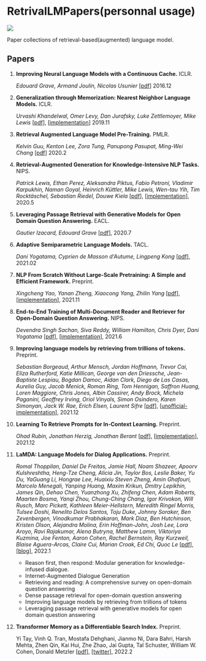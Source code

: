 # RetrivalLMPapers(personnal usage)

![](https://img.shields.io/github/last-commit/Timothyxxx/RetrivalLMPapers?color=green)

Paper collections of retrieval-based(augmented) language model.

## Papers

1. **Improving Neural Language Models with a Continuous Cache.** ICLR.

   *Edouard Grave, Armand Joulin, Nicolas Usunier*  [[pdf](https://arxiv.org/abs/1612.04426)] 2016.12

2. **Generalization through Memorization: Nearest Neighbor Language Models.** ICLR.
   
   *Urvashi Khandelwal, Omer Levy, Dan Jurafsky, Luke Zettlemoyer, Mike Lewis*  [[pdf](https://arxiv.org/abs/1911.00172)], [[implementation](https://github.com/urvashik/knnlm2019.11)] 2019.11

3. **Retrieval Augmented Language Model Pre-Training.** PMLR.
   
   *Kelvin Guu, Kenton Lee, Zora Tung, Panupong Pasupat, Ming-Wei Chang*  [[pdf](https://arxiv.org/abs/2002.08909)] 2020.2

4. **Retrieval-Augmented Generation for Knowledge-Intensive NLP Tasks.** NIPS.
   
   *Patrick Lewis, Ethan Perez, Aleksandra Piktus, Fabio Petroni, Vladimir Karpukhin, Naman Goyal, Heinrich Küttler, Mike Lewis, Wen-tau Yih, Tim Rocktäschel, Sebastian Riedel, Douwe Kiela*  [[pdf](https://arxiv.org/abs/2005.11401)], [[implementation](https://github.com/huggingface/transformers/blob/master/examples/rag/)], 2020.5

5. **Leveraging Passage Retrieval with Generative Models for Open Domain Question Answering.** EACL.
   
   *Gautier Izacard, Edouard Grave*  [[pdf](https://arxiv.org/abs/2007.01282)], 2020.7

6. **Adaptive Semiparametric Language Models.** TACL.
   
   *Dani Yogatama, Cyprien de Masson d'Autume, Lingpeng Kong*  [[pdf](https://arxiv.org/abs/2102.02557)], 2021.02

7. **NLP From Scratch Without Large-Scale Pretraining: A Simple and Efficient Framework.** Preprint.
   
   *Xingcheng Yao, Yanan Zheng, Xiaocong Yang, Zhilin Yang*  [[pdf](https://arxiv.org/abs/2111.04130)], [[implementation](https://github.com/yaoxingcheng/TLM)], 2021.11

8. **End-to-End Training of Multi-Document Reader and Retriever for Open-Domain Question Answering.** NIPS.
   
   *Devendra Singh Sachan, Siva Reddy, William Hamilton, Chris Dyer, Dani Yogatama*  [[pdf](https://arxiv.org/abs/2106.05346)], [[implementation](https://github.com/DevSinghSachan/emdr2)], 2021.6

9. **Improving language models by retrieving from trillions of tokens.** Preprint.
   
   *Sebastian Borgeaud, Arthur Mensch, Jordan Hoffmann, Trevor Cai, Eliza Rutherford, Katie Millican, George van den Driessche, Jean-Baptiste Lespiau, Bogdan Damoc, Aidan Clark, Diego de Las Casas, Aurelia Guy, Jacob Menick, Roman Ring, Tom Hennigan, Saffron Huang, Loren Maggiore, Chris Jones, Albin Cassirer, Andy Brock, Michela Paganini, Geoffrey Irving, Oriol Vinyals, Simon Osindero, Karen Simonyan, Jack W. Rae, Erich Elsen, Laurent Sifre*  [[pdf](https://arxiv.org/abs/2112.04426)], [[unofficial-implementation](https://github.com/lucidrains/RETRO-pytorch)], 2021.12

10. **Learning To Retrieve Prompts for In-Context Learning.** Preprint.

    *Ohad Rubin, Jonathan Herzig, Jonathan Berant*  [[pdf](https://arxiv.org/abs/2112.08633)], [[implementation](https://github.com/OhadRubin/EPR)], 2021.12

11. **LaMDA: Language Models for Dialog Applications.** Preprint.

    *Romal Thoppilan, Daniel De Freitas, Jamie Hall, Noam Shazeer, Apoorv Kulshreshtha, Heng-Tze Cheng, Alicia Jin, Taylor Bos, Leslie Baker, Yu Du, YaGuang Li, Hongrae Lee, Huaixiu Steven Zheng, Amin Ghafouri, Marcelo Menegali, Yanping Huang, Maxim Krikun, Dmitry Lepikhin, James Qin, Dehao Chen, Yuanzhong Xu, Zhifeng Chen, Adam Roberts, Maarten Bosma, Yanqi Zhou, Chung-Ching Chang, Igor Krivokon, Will Rusch, Marc Pickett, Kathleen Meier-Hellstern, Meredith Ringel Morris, Tulsee Doshi, Renelito Delos Santos, Toju Duke, Johnny Soraker, Ben Zevenbergen, Vinodkumar Prabhakaran, Mark Diaz, Ben Hutchinson, Kristen Olson, Alejandra Molina, Erin Hoffman-John, Josh Lee, Lora Aroyo, Ravi Rajakumar, Alena Butryna, Matthew Lamm, Viktoriya Kuzmina, Joe Fenton, Aaron Cohen, Rachel Bernstein, Ray Kurzweil, Blaise Aguera-Arcas, Claire Cui, Marian Croak, Ed Chi, Quoc Le*  [[pdf](https://arxiv.org/abs/2201.08239)], [[blog](https://ai.googleblog.com/2022/01/lamda-towards-safe-grounded-and-high.html)], 2022.1

       - Reason first, then respond: Modular generation for knowledge-infused dialogue.
       - Internet-Augmented Dialogue Generation
       - Retrieving and reading: A comprehensive survey on open-domain question answering
       - Dense passage retrieval for open-domain question answering
       - Improving language models by retrieving from trillions of tokens
       - Leveraging passage retrieval with generative models for open domain question answering

12. **Transformer Memory as a Differentiable Search Index.** Preprint.

    Yi Tay, Vinh Q. Tran, Mostafa Dehghani, Jianmo Ni, Dara Bahri, Harsh Mehta, Zhen Qin, Kai Hui, Zhe Zhao, Jai Gupta, Tal Schuster, William W. Cohen, Donald Metzler [[pdf](https://arxiv.org/abs/2202.06991)], [[twitter](https://twitter.com/YiTayML/status/1494710879429877761)], 2022.2

